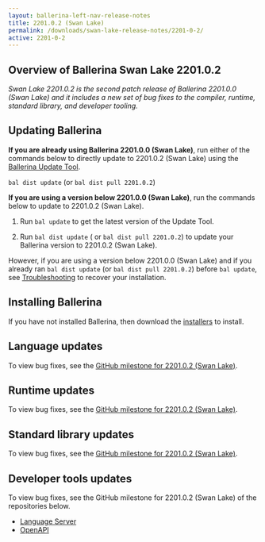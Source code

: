 ```yaml
---
layout: ballerina-left-nav-release-notes
title: 2201.0.2 (Swan Lake) 
permalink: /downloads/swan-lake-release-notes/2201-0-2/
active: 2201-0-2
---
```


## Overview of Ballerina Swan Lake 2201.0.2

<em>Swan Lake 2201.0.2 is the second patch release of Ballerina 2201.0.0 (Swan Lake) and it includes a new set of bug fixes to the compiler, runtime, standard library, and developer tooling.</em> 

## Updating Ballerina

**If you are already using Ballerina 2201.0.0 (Swan Lake)**, run either of the commands below to directly update to 2201.0.2 (Swan Lake) using the [Ballerina Update Tool](/learn/update-tool/).

`bal dist update` (or `bal dist pull 2201.0.2`)

**If you are using a version below 2201.0.0 (Swan Lake)**, run the commands below to update to 2201.0.2 (Swan Lake).

1. Run `bal update` to get the latest version of the Update Tool.

2. Run `bal dist update` ( or `bal dist pull 2201.0.2`) to update your Ballerina version to 2201.0.2 (Swan Lake).

However, if you are using a version below 2201.0.0 (Swan Lake) and if you already ran `bal dist update` (or `bal dist pull 2201.0.2`) before `bal update`, see [Troubleshooting](/downloads/swan-lake-release-notes/swan-lake-2201.0.0/#troubleshooting) to recover your installation.

## Installing Ballerina

If you have not installed Ballerina, then download the [installers](/downloads/#swanlake) to install.

## Language updates

To view bug fixes, see the [GitHub milestone for 2201.0.2 (Swan Lake)](https://github.com/ballerina-platform/ballerina-lang/issues?q=is%3Aissue+is%3Aclosed+label%3AType%2FBug+label%3ATeam%2FCompilerFE+milestone%3A%22Ballerina+2201.0.2%22).

## Runtime updates

To view bug fixes, see the [GitHub milestone for 2201.0.2 (Swan Lake)](https://github.com/ballerina-platform/ballerina-lang/issues?q=is%3Aissue+is%3Aclosed+label%3AType%2FBug+label%3ATeam%2FjBallerina+milestone%3A%22Ballerina+2201.0.2%22).

## Standard library updates

To view bug fixes, see the [GitHub milestone for 2201.0.2 (Swan Lake)](https://github.com/ballerina-platform/ballerina-standard-library/issues?q=is%3Aclosed+is%3Aissue+milestone%3A%22Swan+Lake+2201.0.2%22+label%3AType%2FBug).

## Developer tools updates

To view bug fixes, see the GitHub milestone for 2201.0.2 (Swan Lake) of the repositories below.

- [Language Server](https://github.com/ballerina-platform/ballerina-lang/issues?q=is%3Aissue+is%3Aclosed+label%3ATeam%2FLanguageServer+milestone%3A%22Ballerina+2201.0.2%22+label%3AType%2FBug)
- [OpenAPI](https://github.com/ballerina-platform/openapi-tools/issues?q=is%3Aissue+label%3AType%2FBug+milestone%3A1.0.2+is%3Aclosed)

<!-- <style>.cGitButtonContainer, .cBallerinaTocContainer {display:none;}</style> -->
